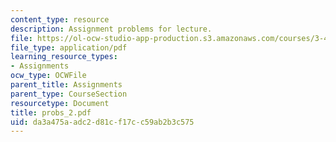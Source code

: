 ```yaml
---
content_type: resource
description: Assignment problems for lecture.
file: https://ol-ocw-studio-app-production.s3.amazonaws.com/courses/3-45-magnetic-materials-spring-2004/da3a475aadc2d81cf17cc59ab2b3c575_probs_2.pdf
file_type: application/pdf
learning_resource_types:
- Assignments
ocw_type: OCWFile
parent_title: Assignments
parent_type: CourseSection
resourcetype: Document
title: probs_2.pdf
uid: da3a475a-adc2-d81c-f17c-c59ab2b3c575
---
```


